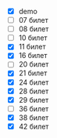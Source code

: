 - [x] demo
- [ ] 07 билет
- [ ] 08 билет
- [ ] 10 билет
- [x] 11 билет
- [x] 16 билет
- [ ] 20 билет
- [x] 21 билет
- [x] 24 билет
- [x] 28 билет
- [x] 29 билет
- [ ] 36 билет
- [x] 38 билет
- [x] 42 билет 